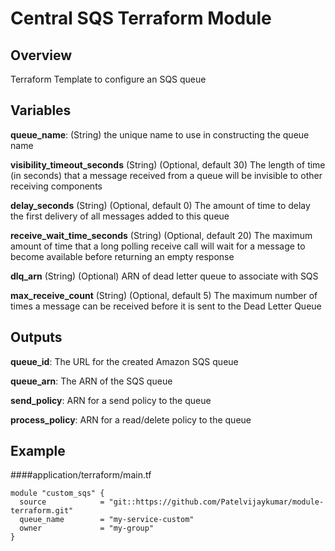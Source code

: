 # Central SQS Terraform Module


## Overview #####

Terraform Template to configure an SQS queue

## Variables

**queue_name**: (String) the unique name to use in constructing the queue name

**visibility_timeout_seconds** (String) (Optional, default 30) The length of time (in seconds) that a message received from a queue will be invisible to other receiving components

**delay_seconds** (String) (Optional, default 0) The amount of time to delay the first delivery of all messages added to this queue

**receive_wait_time_seconds** (String) (Optional, default 20) The maximum amount of time that a long polling receive call will wait for a message to become available before returning an empty response

**dlq_arn** (String) (Optional)  ARN of dead letter queue to associate with SQS

**max_receive_count** (String) (Optional, default 5) The maximum number of times a message can be received before it is sent to the Dead Letter Queue


## Outputs

**queue_id**: The URL for the created Amazon SQS queue

**queue_arn**: The ARN of the SQS queue

**send_policy**: ARN for a send policy to the queue

**process_policy**: ARN for a read/delete policy to the queue


## Example

####application/terraform/main.tf

~~~~
module "custom_sqs" {
  source            = "git::https://github.com/Patelvijaykumar/module-terraform.git"
  queue_name        = "my-service-custom"
  owner             = "my-group"
}
~~~~
